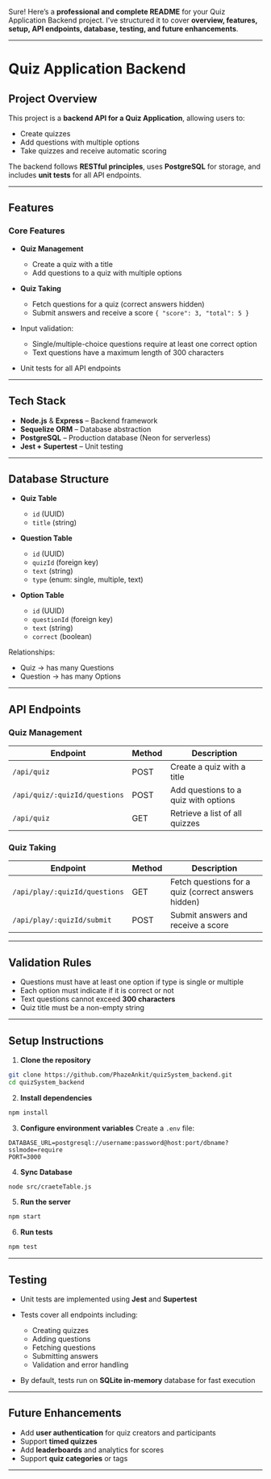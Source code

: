 Sure! Here’s a **professional and complete README** for your Quiz Application Backend project. I’ve structured it to cover **overview, features, setup, API endpoints, database, testing, and future enhancements**.

---

# **Quiz Application Backend**

## **Project Overview**

This project is a **backend API for a Quiz Application**, allowing users to:

* Create quizzes
* Add questions with multiple options
* Take quizzes and receive automatic scoring

The backend follows **RESTful principles**, uses **PostgreSQL** for storage, and includes **unit tests** for all API endpoints.

---

## **Features**

### **Core Features**

* **Quiz Management**

  * Create a quiz with a title
  * Add questions to a quiz with multiple options
* **Quiz Taking**

  * Fetch questions for a quiz (correct answers hidden)
  * Submit answers and receive a score `{ "score": 3, "total": 5 }`


* Input validation:

  * Single/multiple-choice questions require at least one correct option
  * Text questions have a maximum length of 300 characters
* Unit tests for all API endpoints

---

## **Tech Stack**

* **Node.js** & **Express** – Backend framework
* **Sequelize ORM** – Database abstraction
* **PostgreSQL** – Production database (Neon for serverless)
* **Jest + Supertest** – Unit testing

---

## **Database Structure**

* **Quiz Table**

  * `id` (UUID)
  * `title` (string)

* **Question Table**

  * `id` (UUID)
  * `quizId` (foreign key)
  * `text` (string)
  * `type` (enum: single, multiple, text)

* **Option Table**

  * `id` (UUID)
  * `questionId` (foreign key)
  * `text` (string)
  * `correct` (boolean)

Relationships:

* Quiz → has many Questions
* Question → has many Options

---

## **API Endpoints**

### **Quiz Management**

| Endpoint                      | Method | Description                          |
| ----------------------------- | ------ | ------------------------------------ |
| `/api/quiz`                   | POST   | Create a quiz with a title           |
| `/api/quiz/:quizId/questions` | POST   | Add questions to a quiz with options |
| `/api/quiz`                   | GET    | Retrieve a list of all quizzes       |

### **Quiz Taking**

| Endpoint                      | Method | Description                                         |
| ----------------------------- | ------ | --------------------------------------------------- |
| `/api/play/:quizId/questions` | GET    | Fetch questions for a quiz (correct answers hidden) |
| `/api/play/:quizId/submit`    | POST   | Submit answers and receive a score                  |

---

## **Validation Rules**

* Questions must have at least one option if type is single or multiple
* Each option must indicate if it is correct or not
* Text questions cannot exceed **300 characters**
* Quiz title must be a non-empty string

---

## **Setup Instructions**

1. **Clone the repository**

```bash
git clone https://github.com/PhazeAnkit/quizSystem_backend.git
cd quizSystem_backend
```

2. **Install dependencies**

```bash
npm install
```

3. **Configure environment variables**
   Create a `.env` file:

```env
DATABASE_URL=postgresql://username:password@host:port/dbname?sslmode=require
PORT=3000
```

4. **Sync Database**

```bash
node src/craeteTable.js
```

5. **Run the server**

```bash
npm start
```

6. **Run tests**

```bash
npm test
```

---

## **Testing**

* Unit tests are implemented using **Jest** and **Supertest**

* Tests cover all endpoints including:

  * Creating quizzes
  * Adding questions
  * Fetching questions
  * Submitting answers
  * Validation and error handling

* By default, tests run on **SQLite in-memory** database for fast execution

---

## **Future Enhancements**

* Add **user authentication** for quiz creators and participants
* Support **timed quizzes**
* Add **leaderboards** and analytics for scores
* Support **quiz categories** or tags

---


